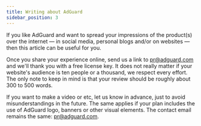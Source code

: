 ```yaml
---
title: Writing about AdGuard
sidebar_position: 3
---
```


If you like AdGuard and want to spread your impressions of the product(s) over the internet — in social media, personal blogs and/or on websites — then this article can be useful for you.

Once you share your experience online, send us a link to [pr@adguard.com](mailto:pr@adguard.com) and we'll thank you with a free license key. It does not really matter if your website's audience is ten people or a thousand, we respect every effort. The only note to keep in mind is that your review should be roughly about 300 to 500 words.

If you want to make a video or etc, let us know in advance, just to avoid misunderstandings in the future. The same applies if your plan includes the use of AdGuard logo, banners or other visual elements. The contact email remains the same: [pr@adguard.com](mailto:pr@adguard.com).
